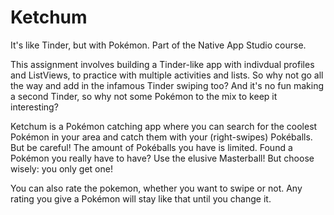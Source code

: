 # Ketchum
It's like Tinder, but with Pokémon. Part of the Native App Studio course.

This assignment involves building a Tinder-like app with indivdual profiles and ListViews, to practice with multiple activities and lists. So why not go all the way and add in the infamous Tinder swiping too?
And it's no fun making a second Tinder, so why not some Pokémon to the mix to keep it interesting?

Ketchum is a Pokémon catching app where you can search for the coolest Pokémon in your area and catch them with your (right-swipes) Pokéballs. But be careful! The amount of Pokéballs you have is limited. Found a Pokémon you really have to have? Use the elusive Masterball! But choose wisely: you only get one!

You can also rate the pokemon, whether you want to swipe or not. Any rating you give a Pokémon will stay like that until you change it. 
